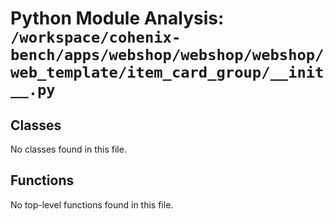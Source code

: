 # Python Module Analysis: `/workspace/cohenix-bench/apps/webshop/webshop/webshop/web_template/item_card_group/__init__.py`

## Classes

No classes found in this file.


## Functions

No top-level functions found in this file.
